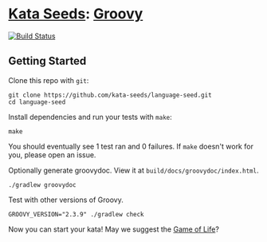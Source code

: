 # [Kata Seeds](http://kata-seeds.github.io): [Groovy][groovy]

[![Build Status][travis-svg]][travis]

## Getting Started

Clone this repo with `git`:

    git clone https://github.com/kata-seeds/language-seed.git
    cd language-seed

Install dependencies and run your tests with `make`:

    make

You should eventually see 1 test ran and 0 failures. If `make` doesn't work for
you, please open an issue.

Optionally generate groovydoc.  View it at `build/docs/groovydoc/index.html`.

    ./gradlew groovydoc

Test with other versions of Groovy.

    GROOVY_VERSION="2.3.9" ./gradlew check

Now you can start your kata! May we suggest the [Game of Life][GoL]?

[GoL]: http://en.wikipedia.org/wiki/Conway's_Game_of_Life
[groovy]: http://groovy.codehaus.org/
[travis]: https://travis-ci.org/kata-seeds/groovy-gradle-seed
[travis-svg]: https://travis-ci.org/kata-seeds/groovy-gradle-seed.svg?branch=master
